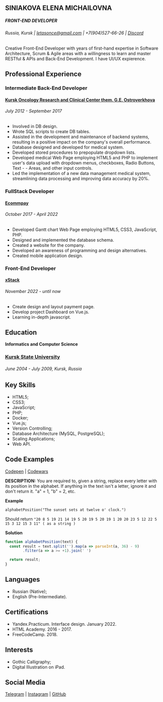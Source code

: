 ## SINIAKOVA ELENA MICHAILOVNA

##### *FRONT-END DEVELOPER*

###### Russia, Kursk | letasonce@gmail.com | +7(904)527-66-26 | [Discord](https://discordapp.com/users/906612949899161690/) 

Creative Front-End Developer with years of first-hand expertise in Software Architecture, Scrum & Agile areas with a willingness to learn and master RESTful & APIs and Back-End Development. I have UI/UX expierence.

## Professional Experience

### **Intermediate Back-End Developer**
#### [Kursk Oncology Research and Clinical Center them. G.E. Ostroverkhova](https://onco46.ru/)
###### July 2012 - September 2017

- Involved in DB design.
- Wrote SQL scripts to create DB tables.
- Assisted in the development and maintenance of backend systems, resulting in a positive impact on the company's overall performance.
- Database designed and developed for medical system.
- Developed stored procedures to prepopulate dropdown lists.
- Developed medical Web Page employing HTML5 and PHP to implement user's data upload with dropdown menus, checkboxes, Radio Buttons, Text - - Areas, and other input controls.
- Led the implementation of a new data management medical system, streamlining data processing and improving data accuracy by 20%.

### **FullStack Developer**
#### [Ecommpay](https://ecommpay.com/)
###### October 2017 - April 2022

- Developed Gantt chart Web Page employing HTML5, CSS3, JavaScript, PHP. 
- Designed and implemented the database schema.
- Created a website for the company.
- Developed an awareness of programming and design alternatives.
- Created mobile application design.

### **Front-End Developer**
#### [xStack]()
###### November 2022 - until now

- Create design and layout payment page.
- Develop project Dashboard on Vue.js. 
- Learning in-depth javascript.

## Education 
**Informatics and Computer Science**
### **[Kursk State University](https://kursksu.ru/)**
###### June 2004 - July 2009, Kursk, Russia

## Key Skills
- HTML5;
- CSS3; 
- JavaScript;
- PHP;
- Docker;
- Vue.js;
- Version Controlling;
- Database Architecture (MySQL, PostgreSQL);
- Scaling Applications;
- Web API.

## Code Examples

[Codepen](https://codepen.io/your-work) | [Codewars](https://www.codewars.com/users/LetaSonce)

**DESCRIPTION:**
You are required to, given a string, replace every letter with its position in the alphabet.
If anything in the text isn't a letter, ignore it and don't return it.
"a" = 1, "b" = 2, etc.

**Example**

`alphabetPosition("The sunset sets at twelve o' clock.")`

Should return `"20 8 5 19 21 14 19 5 20 19 5 20 19 1 20 20 23 5 12 22 5 15 3 12 15 3 11" ( as a string )`

**Solution**

```javascript
function alphabetPosition(text) {
  const result = text.split('').map(a => parseInt(a, 36) - 9)
        .filter(a => a >= +1).join(' ')

  return result;
}
```

## Languages

- Russian (Native);
- English (Pre-Intermediate).

## Certifications

- Yandex.Practicum. Interface design. January 2022.
- HTML Academy. 2016 - 2017.
- FreeCodeCamp. 2018.

## Interests

- Gothic Calligraphy;
- Digital Illustration on iPad.

## Social Media

[Telegram](https://t.me/letasonce) | [Instagram](https://instagram.com/letasonce?igshid=cm1lZWp0d3Bod2Ey) | [GitHub](https://github.com/LetaSonce)

